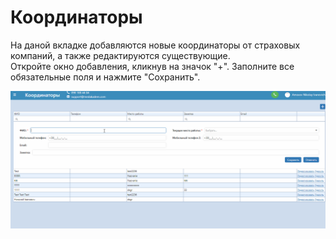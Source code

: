 # Координаторы

На даной вкладке добавляются новые координаторы от страховых компаний, а также редактируются существующие.   
Откройте окно добавления, кликнув на значок "+". Заполните все обязательные поля и нажмите "Сохранить".    

![Image](Image/gif1.gif)